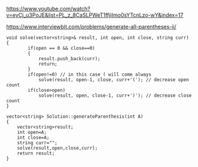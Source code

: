 https://www.youtube.com/watch?v=eyCj_u3PoJE&list=PL_z_8CaSLPWeT1ffjiImo0sYTcnLzo-wY&index=17

https://www.interviewbit.com/problems/generate-all-parentheses-ii/

```
void solve(vector<string>& result, int open, int close, string curr) 
{
        if(open == 0 && close==0) 
        {
            result.push_back(curr);
            return;
        }
        if(open!=0) // in this case ( will come always
            solve(result, open-1, close, curr+'('); // decrease open count
        if(close>open)
            solve(result, open, close-1, curr+')'); // decrease close count
}

vector<string> Solution::generateParenthesis(int A) 
{
    vector<string>result;
    int open=A;
    int close=A;
    string curr="";
    solve(result,open,close,curr);
    return result;
}

```
